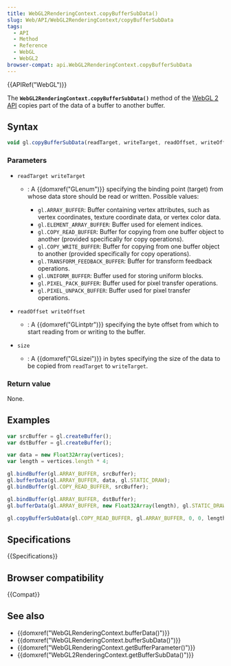 ```yaml
---
title: WebGL2RenderingContext.copyBufferSubData()
slug: Web/API/WebGL2RenderingContext/copyBufferSubData
tags:
  - API
  - Method
  - Reference
  - WebGL
  - WebGL2
browser-compat: api.WebGL2RenderingContext.copyBufferSubData
---
```

{{APIRef("WebGL")}}

The **`WebGL2RenderingContext.copyBufferSubData()`** method of
the [WebGL 2 API](/en-US/docs/Web/API/WebGL_API) copies part of the data of a
buffer to another buffer.

## Syntax

```js
void gl.copyBufferSubData(readTarget, writeTarget, readOffset, writeOffset, size);
```

### Parameters

- `readTarget writeTarget`

  - : A {{domxref("GLenum")}} specifying the binding point (target) from whose data store
    should be read or written. Possible values:

    - `gl.ARRAY_BUFFER`: Buffer containing vertex attributes, such as
      vertex coordinates, texture coordinate data, or vertex color data.
    - `gl.ELEMENT_ARRAY_BUFFER`: Buffer used for element indices.
    - `gl.COPY_READ_BUFFER`: Buffer for copying from one buffer object to
      another (provided specifically for copy operations).
    - `gl.COPY_WRITE_BUFFER`: Buffer for copying from one buffer object to
      another (provided specifically for copy operations).
    - `gl.TRANSFORM_FEEDBACK_BUFFER`: Buffer for transform feedback
      operations.
    - `gl.UNIFORM_BUFFER`: Buffer used for storing uniform blocks.
    - `gl.PIXEL_PACK_BUFFER`: Buffer used for pixel transfer operations.
    - `gl.PIXEL_UNPACK_BUFFER`: Buffer used for pixel transfer operations.

- `readOffset writeOffset`
  - : A {{domxref("GLintptr")}} specifying the byte offset from which to start reading
    from or writing to the buffer.
- `size`
  - : A {{domxref("GLsizei")}} in bytes specifying the size of the data to be copied from
    `readTarget` to `writeTarget`.

### Return value

None.

## Examples

```js
var srcBuffer = gl.createBuffer();
var dstBuffer = gl.createBuffer();

var data = new Float32Array(vertices);
var length = vertices.length * 4;

gl.bindBuffer(gl.ARRAY_BUFFER, srcBuffer);
gl.bufferData(gl.ARRAY_BUFFER, data, gl.STATIC_DRAW);
gl.bindBuffer(gl.COPY_READ_BUFFER, srcBuffer);

gl.bindBuffer(gl.ARRAY_BUFFER, dstBuffer);
gl.bufferData(gl.ARRAY_BUFFER, new Float32Array(length), gl.STATIC_DRAW);

gl.copyBufferSubData(gl.COPY_READ_BUFFER, gl.ARRAY_BUFFER, 0, 0, length);
```

## Specifications

{{Specifications}}

## Browser compatibility

{{Compat}}

## See also

- {{domxref("WebGLRenderingContext.bufferData()")}}
- {{domxref("WebGLRenderingContext.bufferSubData()")}}
- {{domxref("WebGLRenderingContext.getBufferParameter()")}}
- {{domxref("WebGL2RenderingContext.getBufferSubData()")}}
